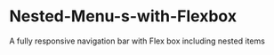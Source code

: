 # Nested-Menu-s-with-Flexbox
A fully responsive navigation bar with Flex box including nested items
